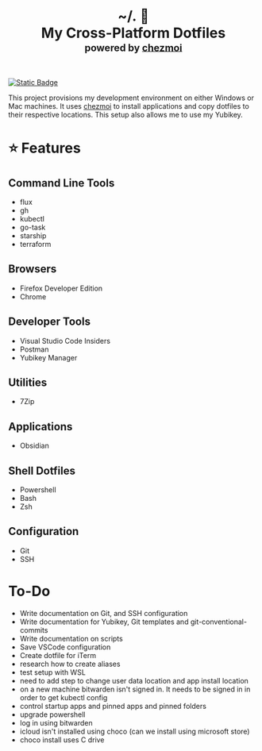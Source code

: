 <h1 align="center">
    <a name="top" title="dotfiles">~/.&nbsp;📂</a><br/>My Cross-Platform Dotfiles<br/> <sup><sub>powered by <a href="https://www.chezmoi.io/">chezmoi</a>
</h1>
<br />

[![Static Badge](https://img.shields.io/badge/Documentation-blue?style=for-the-badge&logo=gitbook)](https://stackclash.github.io/dotfiles)

This project provisions my development environment on either Windows or Mac machines. It uses [chezmoi](https://chezmoi.io) to install applications and copy dotfiles to their respective locations. This setup also allows me to use my Yubikey.

# :star: Features
## Command Line Tools
- flux
- gh
- kubectl
- go-task
- starship
- terraform

## Browsers
- Firefox Developer Edition
- Chrome

## Developer Tools
- Visual Studio Code Insiders
- Postman
- Yubikey Manager

## Utilities
- 7Zip

## Applications
- Obsidian

## Shell Dotfiles
- Powershell
- Bash
- Zsh

## Configuration
- Git
- SSH



# To-Do
- Write documentation on Git, and SSH configuration
- Write documentation for Yubikey, Git templates and git-conventional-commits
- Write documentation on scripts
- Save VSCode configuration
- Create dotfile for iTerm
- research how to create aliases
- test setup with WSL
- need to add step to change user data location and app install location
- on a new machine bitwarden isn't signed in. It needs to be signed in in order to get kubectl config
- control startup apps and pinned apps and pinned folders
- upgrade powershell
- log in using bitwarden
- icloud isn't installed using choco (can we install using microsoft store)
- choco install uses C drive